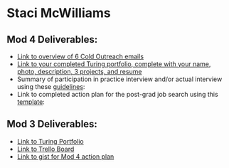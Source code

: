 # Staci McWilliams

## Mod 4 Deliverables:
* [Link to overview of 6 Cold Outreach emails](https://gist.github.com/stacimcwilliams/431f21c7bd99b8208d66956fe907bc26)
* [Link to your completed Turing portfolio, complete with your name, photo, description, 3 projects, and resume](https://www.turing.io/alumni/staci-mcwilliams)
* Summary of participation in practice interview and/or actual interview using these [guidelines](https://github.com/turingschool/career-development-curriculum/blob/master/module_four/interview_practice_reflection_guidelines.md):
* Link to completed action plan for the post-grad job search using this [template](https://github.com/turingschool/career-development-curriculum/blob/master/module_four/post_grad_plan.md):

## Mod 3 Deliverables:

- [Link to Turing Portfolio](https://www.turing.io/alumni/staci-mcwilliams)
- [Link to Trello Board](https://trello.com/b/YrqVNqa9/job-search) 
- [Link to gist for Mod 4 action plan](https://gist.github.com/stacimcwilliams/8b952d92964135ccbe9a494100b28596)
